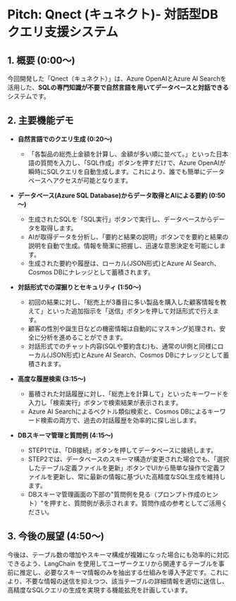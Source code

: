 # Pitch: Qnect (キュネクト)- 対話型DBクエリ支援システム

## 1. 概要 (0:00～)

今回開発した「Qnect（キュネクト）」は、Azure OpenAIとAzure AI Searchを活用した、**SQLの専門知識が不要で自然言語を用いてデータベースと対話できる**システムです。

## 2. 主要機能デモ

* **自然言語でのクエリ生成 (0:20～)**
    * 「各製品の総売上金額を計算し、金額が多い順に並べて。」といった日本語の質問を入力し、「SQL作成」ボタンを押すだけで、Azure OpenAIが瞬時にSQLクエリを自動生成します。これにより、誰でも簡単にデータベースへアクセスが可能となります。

* **データベース(Azure SQL Database)からデータ取得とAIによる要約 (0:50～)**
    * 生成されたSQLを「SQL実行」ボタンで実行し、データベースからデータを取得します。
    * AIが取得データを分析し、「要約と結果の説明」ボタンでを要約と結果の説明を自動で生成。情報を簡潔に把握し、迅速な意思決定を可能にします。
    * 生成された要約や履歴は、ローカル(JSON形式)とAzure AI Search、Cosmos DBにナレッジとして蓄積されます。

* **対話形式での深掘りとセキュリティ (1:50～)**
    * 初回の結果に対し、「総売上が3番目に多い製品を購入した顧客情報を教えて」といった追加指示を「送信」ボタンを押して対話形式で行えます。
    * 顧客の性別や誕生日などの機密情報は自動的にマスキング処理され、安全に分析を進めることができます。
    * 対話形式でのチャット内容(SQLや要約含む)も、通常のUI側と同様にローカル(JSON形式)とAzure AI Search、Cosmos DBにナレッジとして蓄積されます。

* **高度な履歴検索 (3:15～)**
    * 蓄積された対話履歴に対し、「総売上を計算して」といったキーワードを入力し「検索実行」ボタンで検索結果が表示されます。
    * Azure AI Searchによるベクトル類似検索と、Cosmos DBによるキーワード検索の両方で、過去の対話履歴を効率的に探し出します。

* **DBスキーマ管理と質問例 (4:15～)**
    * STEP1では、「DB接続」ボタンを押してデータベースに接続します。
    * STEP2では、データベースのスキーマ構造が変更された場合でも、「選択したテーブル定義ファイルを更新」ボタンでUIから簡単な操作で定義ファイルを更新し、常に最新の情報に基づいた高精度なSQL生成を維持します。
    * DBスキーマ管理画面の下部の"質問例を見る（プロンプト作成のヒント）"を押すと、質問例が表示されます。質問作成の参考としてご活用ください。

## 3. 今後の展望 (4:50～)

今後は、テーブル数の増加やスキーマ構成が複雑になった場合にも効率的に対応できるよう、LangChain を使用してユーザークエリから関連するテーブルを事前に推定し、必要なスキーマ情報のみを抽出する仕組みを導入予定です。これにより、不要な情報の送信を抑えつつ、該当テーブルの詳細情報を適切に送信し、高精度なSQLクエリの生成を実現する機能拡充を計画しています。